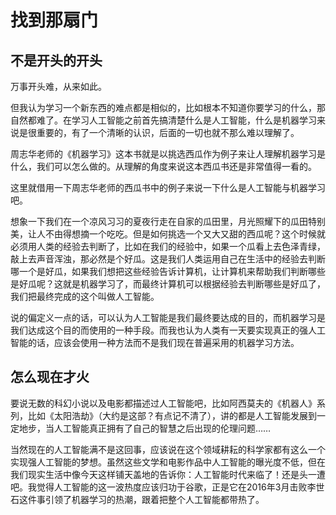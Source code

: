 # 找到那扇门

## 不是开头的开头

万事开头难，从来如此。

但我认为学习一个新东西的难点都是相似的，比如根本不知道你要学习的什么，那自然都难了。在学习人工智能之前首先搞清楚什么是人工智能，什么是机器学习来说是很重要的，有了一个清晰的认识，后面的一切也就不那么难以理解了。

周志华老师的《机器学习》这本书就是以挑选西瓜作为例子来让人理解机器学习是什么，我们可以怎么做的。从理解的角度来说这本西瓜书还是非常值得一看的。

这里就借用一下周志华老师的西瓜书中的例子来说一下什么是人工智能与机器学习吧。

想象一下我们在一个凉风习习的夏夜行走在自家的瓜田里，月光照耀下的瓜田特别美，让人不由得想摘一个吃吃。但是如何挑选一个又大又甜的西瓜呢？这个时候就必须用人类的经验去判断了，比如在我们的经验中，如果一个瓜看上去色泽青绿，敲上去声音浑浊，那必然是个好瓜。这是我们人类运用自己在生活中的经验去判断哪一个是好瓜，如果我们想把这些经验告诉计算机，让计算机来帮助我们判断哪些是好瓜呢？这就是机器学习了，而最终计算机可以根据经验去判断哪些是好瓜了，我们把最终完成的这个叫做人工智能。

说的偏定义一点的话，可以认为人工智能是我们最终要达成的目的，而机器学习是我们达成这个目的而使用的一种手段。而我也认为人类有一天要实现真正的强人工智能的话，应该会使用一种方法而不是我们现在普遍采用的机器学习方法。

## 怎么现在才火

要说无数的科幻小说以及电影都描述过人工智能吧，比如阿西莫夫的《机器人》系列，比如《太阳浩劫》（大约是这部？有点记不清了），讲的都是人工智能发展到一定地步，当人工智能真正拥有了自己的智慧之后出现的伦理问题……

当然现在的人工智能满不是这回事，应该说在这个领域耕耘的科学家都有这么一个实现强人工智能的梦想。虽然这些文学和电影作品中人工智能的曝光度不低，但在我们现实生活中像今天这样铺天盖地的告诉你：人工智能时代来临了！还是头一遭吧。我觉得人工智能的这一波热度应该归功于谷歌，正是它在2016年3月击败李世石这件事引领了机器学习的热潮，跟着把整个人工智能都带热了。